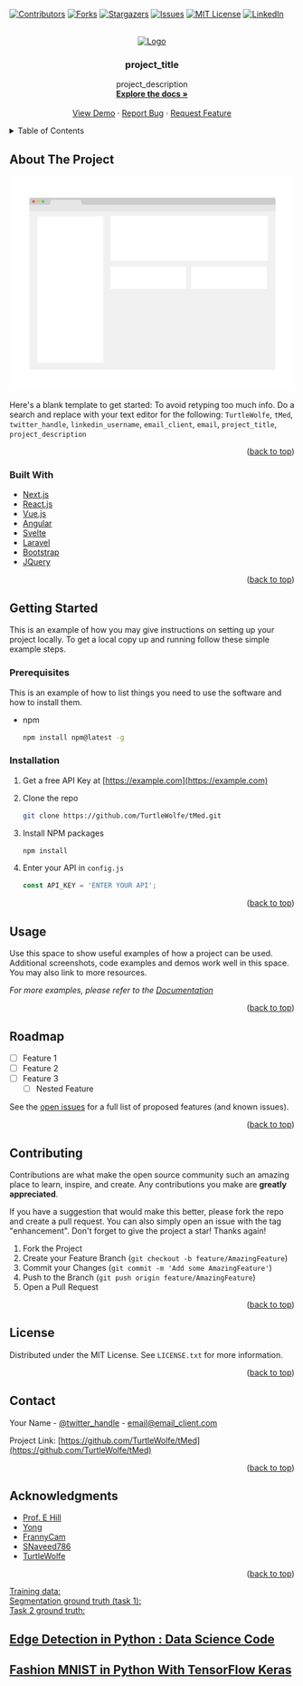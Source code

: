 <div id="top"></div>
<!--
*** Thanks for checking out the Best-README-Template. If you have a suggestion
*** that would make this better, please fork the repo and create a pull request
*** or simply open an issue with the tag "enhancement".
*** Don't forget to give the project a star!
*** Thanks again! Now go create something AMAZING! :D
-->

<!-- PROJECT SHIELDS -->
<!--
*** I'm using markdown "reference style" links for readability.
*** Reference links are enclosed in brackets [ ] instead of parentheses ( ).
*** See the bottom of this document for the declaration of the reference variables
*** for contributors-url, forks-url, etc. This is an optional, concise syntax you may use.
*** https://www.markdownguide.org/basic-syntax/#reference-style-links
-->
[![Contributors][contributors-shield]][contributors-url]
[![Forks][forks-shield]][forks-url]
[![Stargazers][stars-shield]][stars-url]
[![Issues][issues-shield]][issues-url]
[![MIT License][license-shield]][license-url]
[![LinkedIn][linkedin-shield]][linkedin-url]

<!-- PROJECT LOGO -->
<br />
<div align="center">
  <a href="https://github.com/TurtleWolfe/tMed">
    <!-- <img src="./Best-README-Template-master/images/logo.png" alt="Logo" width="80" height="80"> -->
        <img src="https://github.com/TurtleWolfe/tMed/blob/main/Best-README-Template-master/images/logo.png?raw=true" alt="Logo" width="80" height="80">
  </a>

<h3 align="center">project_title</h3>

  <p align="center">
    project_description
    <br />
    <a href="https://github.com/TurtleWolfe/tMed"><strong>Explore the docs »</strong></a>
    <br />
    <br />
    <a href="https://github.com/TurtleWolfe/tMed">View Demo</a>
    ·
    <a href="https://github.com/TurtleWolfe/tMed/issues">Report Bug</a>
    ·
    <a href="https://github.com/TurtleWolfe/tMed/issues">Request Feature</a>
  </p>
</div>

<!-- TABLE OF CONTENTS -->
<details>
  <summary>Table of Contents</summary>
  <ol>
    <li>
      <a href="#about-the-project">About The Project</a>
      <ul>
        <li><a href="#built-with">Built With</a></li>
      </ul>
    </li>
    <li>
      <a href="#getting-started">Getting Started</a>
      <ul>
        <li><a href="#prerequisites">Prerequisites</a></li>
        <li><a href="#installation">Installation</a></li>
      </ul>
    </li>
    <li><a href="#usage">Usage</a></li>
    <li><a href="#roadmap">Roadmap</a></li>
    <li><a href="#contributing">Contributing</a></li>
    <li><a href="#license">License</a></li>
    <li><a href="#contact">Contact</a></li>
    <li><a href="#acknowledgments">Acknowledgments</a></li>
  </ol>
</details>

<!-- ABOUT THE PROJECT -->
## About The Project

[![Product Name Screen Shot][product-screenshot]](https://example.com)

Here's a blank template to get started: To avoid retyping too much info. Do a search and replace with your text editor for the following: `TurtleWolfe`, `tMed`, `twitter_handle`, `linkedin_username`, `email_client`, `email`, `project_title`, `project_description`

<p align="right">(<a href="#top">back to top</a>)</p>

### Built With

* [Next.js](https://nextjs.org/)
* [React.js](https://reactjs.org/)
* [Vue.js](https://vuejs.org/)
* [Angular](https://angular.io/)
* [Svelte](https://svelte.dev/)
* [Laravel](https://laravel.com)
* [Bootstrap](https://getbootstrap.com)
* [JQuery](https://jquery.com)

<p align="right">(<a href="#top">back to top</a>)</p>

<!-- GETTING STARTED -->
## Getting Started

This is an example of how you may give instructions on setting up your project locally.
To get a local copy up and running follow these simple example steps.

### Prerequisites

This is an example of how to list things you need to use the software and how to install them.

* npm

  ```sh
  npm install npm@latest -g
  ```

### Installation

1. Get a free API Key at [https://example.com](https://example.com)
2. Clone the repo

   ```sh
   git clone https://github.com/TurtleWolfe/tMed.git
   ```

3. Install NPM packages

   ```sh
   npm install
   ```

4. Enter your API in `config.js`

   ```js
   const API_KEY = 'ENTER YOUR API';
   ```

<p align="right">(<a href="#top">back to top</a>)</p>

<!-- USAGE EXAMPLES -->
## Usage

Use this space to show useful examples of how a project can be used. Additional screenshots, code examples and demos work well in this space. You may also link to more resources.

_For more examples, please refer to the [Documentation](https://example.com)_

<p align="right">(<a href="#top">back to top</a>)</p>

<!-- ROADMAP -->
## Roadmap

- [ ] Feature 1
- [ ] Feature 2
- [ ] Feature 3
    - [ ] Nested Feature

See the [open issues](https://github.com/TurtleWolfe/tMed/issues) for a full list of proposed features (and known issues).

<p align="right">(<a href="#top">back to top</a>)</p>

<!-- CONTRIBUTING -->
## Contributing

Contributions are what make the open source community such an amazing place to learn, inspire, and create. Any contributions you make are **greatly appreciated**.

If you have a suggestion that would make this better, please fork the repo and create a pull request. You can also simply open an issue with the tag "enhancement".
Don't forget to give the project a star! Thanks again!

1. Fork the Project
2. Create your Feature Branch (`git checkout -b feature/AmazingFeature`)
3. Commit your Changes (`git commit -m 'Add some AmazingFeature'`)
4. Push to the Branch (`git push origin feature/AmazingFeature`)
5. Open a Pull Request

<p align="right">(<a href="#top">back to top</a>)</p>

<!-- LICENSE -->
## License

Distributed under the MIT License. See `LICENSE.txt` for more information.

<p align="right">(<a href="#top">back to top</a>)</p>

<!-- CONTACT -->
## Contact

Your Name - [@twitter_handle](https://twitter.com/twitter_handle) - email@email_client.com

Project Link: [https://github.com/TurtleWolfe/tMed](https://github.com/TurtleWolfe/tMed)

<p align="right">(<a href="#top">back to top</a>)</p>

<!-- ACKNOWLEDGMENTS -->
## Acknowledgments

* [Prof. E Hill](https://github.com/emhill)
* [Yong](https://github.com/ponpenw)
* [FrannyCam](https://github.com/frannycam)
* [SNaveed786](https://github.com/SNaveed786)
* [TurtleWolfe](https://github.com/TurtleWolfe)

<p align="right">(<a href="#top">back to top</a>)</p>

[Training data:](https://isic-challenge-data.s3.amazonaws.com/2018/ISIC2018_Task1-2_Training_Input.zip "10.4 GB Training Data")  
[Segmentation ground truth (task 1):](https://isic-challenge-data.s3.amazonaws.com/2018/ISIC2018_Task1_Training_GroundTruth.zip "26 MB Training Ground Truth")  
[Task 2 ground truth:](https://isic-challenge-data.s3.amazonaws.com/2018/ISIC2018_Task2_Training_GroundTruth_v3.zip "33 MB Training Ground Truth")  

<!-- [I'm an inline-style link with title](https://www.google.com "Google's Homepage")   -->

## [Edge Detection in Python : Data Science Code](https://youtu.be/PiErX7Y-ho0 "Detecting the edges of an image using python!")

## [Fashion MNIST in Python With TensorFlow Keras](https://youtu.be/KDUnfk14aGk "In this video I'll kick off talking about Machine Learning in depth. If you see any mistakes do point them out as I am still trying to learn more myself  |  Machine Learning Tutorial")

<!-- MARKDOWN LINKS & IMAGES -->
<!-- https://www.markdownguide.org/basic-syntax/#reference-style-links -->
[contributors-shield]: https://img.shields.io/github/contributors/TurtleWolfe/tMed.svg?style=for-the-badge
[contributors-url]: https://github.com/TurtleWolfe/tMed/graphs/contributors
[forks-shield]: https://img.shields.io/github/forks/TurtleWolfe/tMed.svg?style=for-the-badge
[forks-url]: https://github.com/TurtleWolfe/tMed/network/members
[stars-shield]: https://img.shields.io/github/stars/TurtleWolfe/tMed.svg?style=for-the-badge
[stars-url]: https://github.com/TurtleWolfe/tMed/stargazers
[issues-shield]: https://img.shields.io/github/issues/TurtleWolfe/tMed.svg?style=for-the-badge
[issues-url]: https://github.com/TurtleWolfe/tMed/issues
[license-shield]: https://img.shields.io/github/license/TurtleWolfe/tMed.svg?style=for-the-badge
[license-url]: https://github.com/TurtleWolfe/tMed/blob/master/LICENSE.txt
[linkedin-shield]: https://img.shields.io/badge/-LinkedIn-black.svg?style=for-the-badge&logo=linkedin&colorB=555
[linkedin-url]: https://linkedin.com/in/linkedin_username
[product-screenshot]: ./Best-README-Template-master/images/screenshot.png
